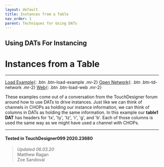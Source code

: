 ```yaml
---
layout: default
title: Instances from a Table
nav_order: 1
parent: Techniques for Using DATs
---
```


## Using DATs For Instancing
# Instances from a Table

*****

[Load Example](?actionable=1&action=load_tox&remotePath=){: .btn .btn-load-example .mr-2}
[Open Network](?actionable=1&action=open_floating_network){: .btn .btn-td-network .mr-2}
[Web](?actionable=1&action=open_in_browser){: .btn .btn-load-web .mr-2}

These examples come out of a conversation from the TouchDesigner forum around how to use DATs to drive instances. Just like we can think of channels in CHOPs as holding our instance information, we can think of columns in DATs as holding the same information. In this example our **table1 DAT** has headers for 'tx', 'ty', 'tz', 'r', 'g', and 'b'. Each of those columns is used the same way as we might have used a channel with CHOPs. 

---

#### Tested in TouchDesigner099 2020.23680 
>*Updated 06.03.20*  
Matthew Ragan  
Zoe Sandoval  